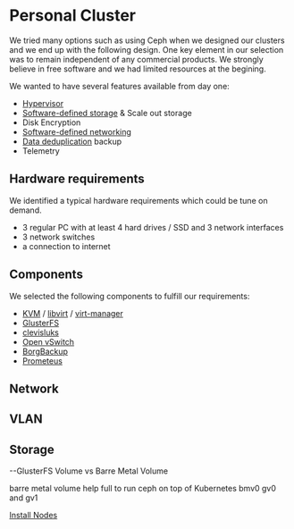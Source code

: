 # Personal Cluster

We tried many options such as using Ceph when we designed our clusters and we end up with the following design. One key element in our selection was to remain independent of any commercial products. We strongly believe in free software and we had limited resources at the begining.

We wanted to have several features available from day one:
- [Hypervisor](https://en.wikipedia.org/wiki/Hypervisor)
- [Software-defined storage](https://fr.wikipedia.org/wiki/Software-defined_storage) & Scale out storage
- Disk Encryption
- [Software-defined networking](https://en.wikipedia.org/wiki/Software-defined_networking)
- [Data deduplication](https://en.wikipedia.org/wiki/Data_deduplication) backup
- Telemetry

## Hardware requirements

We identified a typical hardware requirements which could be tune on demand.

- 3 regular PC with at least 4 hard drives / SSD and 3 network interfaces
- 3 network switches
- a connection to internet

## Components
We selected the following components to fulfill our requirements:
- [KVM](https://www.linux-kvm.org/page/Main_Page) / [libvirt](https://libvirt.org/) / [virt-manager](https://virt-manager.org/)
- [GlusterFS](https://www.gluster.org/)
- [clevis](https://github.com/latchset/clevis)[luks](https://gitlab.com/cryptsetup/cryptsetup)
- [Open vSwitch](https://www.openvswitch.org/)
- [BorgBackup](https://www.borgbackup.org/)
- [Prometeus](https://prometheus.io/)


## Network



## VLAN


## Storage


--GlusterFS Volume vs Barre Metal Volume

barre metal volume help full to run ceph on top of Kubernetes
bmv0
gv0 and gv1


[Install Nodes](debian/bookworm/node-install.md)



